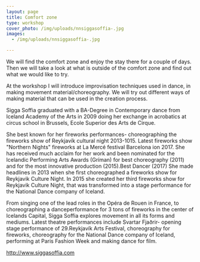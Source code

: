 ```yaml
---
layout: page
title: Comfort zone
type: workshop
cover_photo: /img/uploads/nnsiggasoffia-.jpg
images:
  - /img/uploads/nnsiggasoffia-.jpg

---
```

We will find the comfort zone and enjoy the stay there for a couple of days. Then we will take a look at what is outside of the comfort zone and find out what we would like to try.

At the workshop I will introduce improvisation techniques used in dance, in making movement material/choreography. We will try out different ways of making material that can be used in the creation process.



Sigga Soffia graduated with a BA-Degree in Contemporary dance from Iceland Academy of the Arts in 2009 doing her exchange in acrobatics at circus school in Brussels, Ecole Superior des Arts de Cirque.

She best known for her fireworks performances- choreographing the fireworks show of Reykjavík cultural night 2013-1015. Latest fireworks show "Northern Nights" fireworks at La Mercé festival Barcelona ion 2017. She has received much acclaim for her work and been nominated for the Icelandic Performing Arts Awards (Gríman) for best choreography (2011) and for the most innovative production (2015).Best Dancer (2017) She made headlines in 2013 when she first choreographed a fireworks show for Reykjavik Culture Night. In 2015 she created her third fireworks show for Reykjavik Culture Night, that was transformed into a stage performance for the National Dance company of Iceland.

From singing one of the lead roles in the Opéra de Rouen in France, to choreographing a danceperformance for 3 tons of fireworks in the center of Icelands Capital, Sigga Soffia explores movement in all its forms and mediums. Latest theatre performances include Svartar Fjaðrir- opening stage performance of 29.Reykjavík Arts Festival, choreography for fireworks, choreography for the National Dance company of Iceland, performing at Paris Fashion Week and making dance for film.



<http://www.siggasoffia.com>
